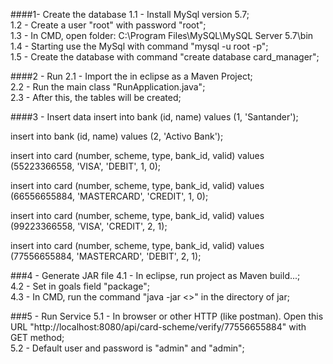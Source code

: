 ####1- Create the database
1.1 - Install MySql version 5.7; <br/>
1.2 - Create a user "root" with password "root"; <br/>
1.3 - In CMD, open folder: C:\Program Files\MySQL\MySQL Server 5.7\bin <br/>
1.4 - Starting use the MySql with command "mysql -u root -p"; <br/>
1.5 - Create the database with command "create database card_manager"; <br/>

####2 - Run
2.1 - Import the in eclipse as a Maven Project;<br/>
2.2 - Run the main class "RunApplication.java";<br/>
2.3 - After this, the tables will be created;<br/>

####3 - Insert data
insert into bank (id, name) values (1, 'Santander');
 
insert into bank (id, name) values (2, 'Activo Bank');

insert into card (number, scheme, type, bank_id, valid) values (55223366558, 'VISA', 'DEBIT', 1, 0);

insert into card (number, scheme, type, bank_id, valid) values (66556655884, 'MASTERCARD', 'CREDIT', 1, 0);

insert into card (number, scheme, type, bank_id, valid) values (99223366558, 'VISA', 'CREDIT', 2, 1);

insert into card (number, scheme, type, bank_id, valid) values (77556655884, 'MASTERCARD', 'DEBIT', 2, 1);

###4 - Generate JAR file
4.1 - In eclipse, run project as Maven build...;<br/>
4.2 - Set in goals field "package";<br/>
4.3 - In CMD, run the command "java -jar <<name of jar file>>" in the directory of jar; 

###5 - Run Service
5.1 - In browser or other HTTP (like postman). Open this URL "http://localhost:8080/api/card-scheme/verify/77556655884" with GET method; <br/>
5.2 - Default user and password is "admin" and "admin";
